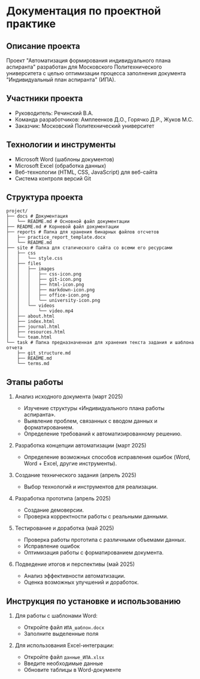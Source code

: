# Документация по проектной практике

## Описание проекта
Проект "Автоматизация формирования индивидуального плана аспиранта" разработан для Московского Политехнического университета с целью оптимизации процесса заполнения документа "Индивидуальный план аспиранта" (ИПА).

## Участники проекта
- Руководитель: Речинский В.А.
- Команда разработчиков: Амплеенков Д.О., Горячко Д.Р., Жуков М.С.
- Заказчик: Московский Политехнический университет

## Технологии и инструменты
- Microsoft Word (шаблоны документов)
- Microsoft Excel (обработка данных)
- Веб-технологии (HTML, CSS, JavaScript) для веб-сайта
- Система контроля версий Git

## Структура проекта
```
project/
├── docs # Документация
│   └── README.md # Основной файл документации
├── README.md # Корневой файл документации
├── reports # Папка для хранения бинарных файлов отсчетов
│   ├── practice_report_template.docx
│   └── README.md
├── site # Папка для статического сайта со всеми его ресурсами
│   ├── css
│   │   └── style.css
│   ├── files
│   │   ├── images
│   │   │   ├── css-icon.png
│   │   │   ├── git-icon.png
│   │   │   ├── html-icon.png
│   │   │   ├── markdown-icon.png
│   │   │   ├── office-icon.png
│   │   │   └── university-icon.png
│   │   └── videos
│   │       └── video.mp4
│   ├── about.html
│   ├── index.html
│   ├── journal.html
│   ├── resources.html
│   └── team.html
└── task # Папка предназначенная для хранения текста задания и шаблона отчета
    ├── git_structure.md
    ├── README.md
    └── terms.md

```


## Этапы работы
1. Анализ исходного документа (март 2025)
   - Изучение структуры «Индивидуального плана работы аспиранта».
   - Выявление проблем, связанных с вводом данных и форматированием. 
   - Определение требований к автоматизированному решению. 

2. Разработка концепции автоматизации (март 2025)
   - Определение возможных способов исправления ошибок (Word, Word + Excel, другие инструменты).
   
3. Создание технического задания (апрель 2025)
   - Выбор технологий и инструментов для реализации.
   
4. Разработка прототипа (апрель 2025)
   - Создание демоверсии. 
   - Проверка корректности работы с реальными данными. 
   
5. Тестирование и доработка (май 2025)
   - Проверка работы прототипа с различными объемами данных. 
   - Исправление ошибок
   - Оптимизация работы с форматированием документа. 

6. Подведение итогов и перспективы (май 2025)
   - Анализ эффективности автоматизации. 
   - Оценка возможных улучшений и доработок. 

## Инструкция по установке и использованию
1. Для работы с шаблонами Word:
   - Откройте файл `ИПА_шаблон.docx`
   - Заполните выделенные поля

2. Для использования Excel-интеграции:
   - Откройте файл `данные_ИПА.xlsx`
   - Введите необходимые данные
   - Обновите таблицы в Word-документе
